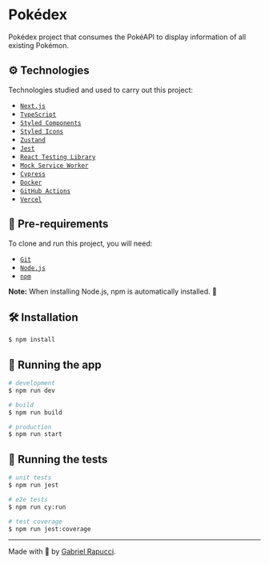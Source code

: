 # Pokédex

Pokédex project that consumes the PokéAPI to display information of all existing Pokémon.

## ⚙️ Technologies

Technologies studied and used to carry out this project:

- [`Next.js`](https://nextjs.org/)
- [`TypeScript`](https://www.typescriptlang.org/)
- [`Styled Components`](https://styled-components.com/)
- [`Styled Icons`](https://styled-icons.dev/)
- [`Zustand`](https://zustand-demo.pmnd.rs/)
- [`Jest`](https://jestjs.io/)
- [`React Testing Library`](https://testing-library.com/docs/react-testing-library/intro/)
- [`Mock Service Worker`](https://mswjs.io/)
- [`Cypress`](https://www.cypress.io/)
- [`Docker`](https://www.docker.com/)
- [`GitHub Actions`](https://github.com/features/actions/)
- [`Vercel`](https://www.vercel.com/)

## 📝 Pre-requirements

To clone and run this project, you will need:

- [`Git`](https://git-scm.com/)
- [`Node.js`](https://nodejs.org/)
- [`npm`](https://www.npmjs.com/)

**Note:** When installing Node.js, npm is automatically installed. 🎉

## 🛠️ Installation

```bash
$ npm install
```

## 🏃 Running the app

```bash
# development
$ npm run dev

# build
$ npm run build

# production
$ npm run start
```

## 🧪 Running the tests

```bash
# unit tests
$ npm run jest

# e2e tests
$ npm run cy:run

# test coverage
$ npm run jest:coverage
```

___

Made with 💚 by [Gabriel Rapucci](https://gabrielrapucci.com.br).
